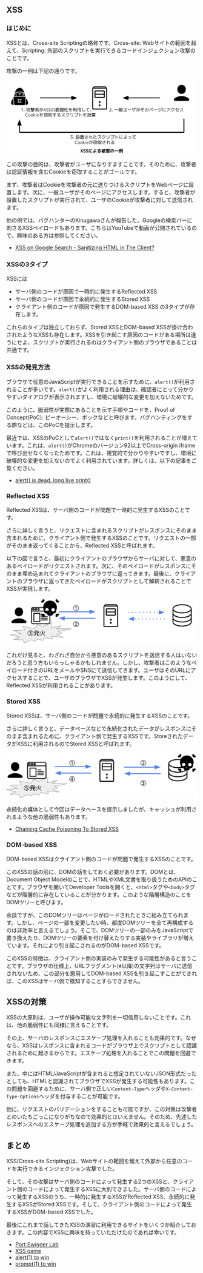 ## XSS
### はじめに
XSSとは、Cross-site Scriptingの略称です。Cross-site: Webサイトの範囲を超えて、Scripting: 外部のスクリプトを実行できるコードインジェクション攻撃のことです。

攻撃の一例は下記の通りです。

![damage-case](./assets/damage-case.png)

この攻撃の目的は、攻撃者がユーザになりすますことです。そのために、攻撃者は認証情報を含むCookieを窃取することがゴールです。

まず、攻撃者はCookieを攻撃者の元に送りつけるスクリプトをWebページに設置します。次に、一般ユーザがそのページにアクセスします。すると、攻撃者が設置したスクリプトが実行されて、ユーザのCookieが攻撃者に対して送信されます。

他の例では、バグハンターのKinugawaさんが報告した、Googleの検索バーに刺さるXSSペイロードもあります。こちらはYouTubeで動画が公開されているので、興味のある方は参照してください。

- [XSS on Google Search - Sanitizing HTML in The Client?](https://www.youtube.com/watch?v=lG7U3fuNw3A)

### XSSの3タイプ
XSSには
- サーバ側のコードが原因で一時的に発生するReflected XSS
- サーバ側のコードが原因で永続的に発生するStored XSS
- クライアント側のコードが原因で発生するDOM-based XSS
の3タイプが存在します。

これらのタイプは独立しておらず、Stored XSSとDOM-based XSSが掛け合わされたようなXSSも存在します。XSSを引き起こす原因のコードがある場所は違うにせよ、スクリプトが実行されるのはクライアント側のブラウザであることは共通です。

### XSSの発見方法
ブラウザで任意のJavaScriptが実行できることを示すために、`alert()`が利用されることが多いです。`alert()`がよく利用される理由は、確認者にとって分かりやすいダイアログが表示されますし、環境に破壊的な変更を加えないためです。

このように、脆弱性が実際にあることを示す手順やコードを、Proof of Concept(PoC): ピーオーシー、ポックなどと呼びます。バグハンティングをする際などは、このPoCを提示します。

最近では、XSSのPoCとして`alert()`ではなく`print()`を利用されることが増えています。これは、`alert()`がChromeのバージョン92以上でCross-origin iframeで呼び出せなくなったためです。これは、視覚的で分かりやすいですし、環境に破壊的な変更を加えないのでよく利用されています。詳しくは、以下の記事をご覧ください。

- [alert() is dead, long live print()](https://portswigger.net/research/alert-is-dead-long-live-print)

### Reflected XSS
Reflected XSSは、サーバ側のコードが問題で一時的に発生するXSSのことです。

さらに詳しく言うと、リクエストに含まれるスクリプトがレスポンスにそのまま含まれるために、クライアント側で発生するXSSのことです。リクエストの一部がそのまま返ってくることから、Reflected XSSと呼ばれます。

以下の図で言うと、最初にクライアントのブラウザからサーバに対して、悪意のあるペイロードがリクエストされます。次に、そのペイロードがレスポンスにそのまま埋め込まれてクライアントのブラウザに返ってきます。最後に、クライアントのブラウザに返ってきたペイロードがスクリプトとして解釈されることでXSSが実現します。

![overview-reflected](./assets/overview-reflected.png)

これだけ見ると、わざわざ自分から悪意のあるスクリプトを送信する人はいないだろうと思う方もいらっしゃるかもしれません。しかし、攻撃者はこのようなペイロード付きのURLをメールやSNSにて送信してきます。ユーザはそのURLにアクセスすることで、ユーザのブラウザでXSSが発生します。このようにして、Reflected XSSが利用されることがあります。

### Stored XSS
Stored XSSは、サーバ側のコードが問題で永続的に発生するXSSのことです。

さらに詳しく言うと、データベースなどで永続化されたデータがレスポンスにそのまま含まれるために、クライアント側で発生するXSSです。StoreされたデータがXSSに利用されるのでStored XSSと呼ばれます。

![overview-stored](./assets/overview-stored.png)

永続化の媒体として今回はデータベースを提示しましたが、キャッシュが利用されるような他の脆弱性もあります。

- [Chaining Cache Poisoning To Stored XSS](https://nahoragg.medium.com/chaining-cache-poisoning-to-stored-xss-b910076bda4f)

### DOM-based XSS
DOM-based XSSはクライアント側のコードが問題で発生するXSSのことです。

このXSSの話の前に、DOMの話をしておく必要があります。DOMとは、Document Object Modelのことで、HTMLやXML文書を取り扱うためのAPIのことです。ブラウザを開いてDeveloper Toolsを開くと、`<html>`タグや`<body>`タグなどが階層的に存在していることが分かります。このような階層構造のことをDOMツリーと呼びます。

余談ですが、このDOMツリーはページがロードされたときに組み立てられます。しかし、ページの一部を変更したい時、都度DOMツリーを全て再構成するのは非効率と言えるでしょう。そこで、DOMツリーの一部のみをJavaScriptで書き換えたり、DOMツリーの要素を付け替えたりする実装やライブラリが増えています。それにより引き起こされるのがDOM-based XSSです。

このXSSの特徴は、クライアント側の実装のみで発生する可能性があると言うことです。ブラウザの仕様上、URLフラグメント(`#`以降)の文字列はサーバに送信されないため、この部分を悪用してDOM-based XSSを引き起こすことができれば、このXSSはサーバ側で検知することすらできません。

## XSSの対策
XSSの大原則は、ユーザが操作可能な文字列を一切信用しないことです。これは、他の脆弱性にも同様に言えることです。

その上、サーバのレスポンスにエスケープ処理を入れることも効果的です。なぜなら、XSSはレスポンスに含まれるコードがブラウザ上でスクリプトとして認識されるために起きるからです。エスケープ処理を入れることでこの問題を回避できます。

また、中にはHTML/JavaScriptが含まれると想定されていないJSON形式だったとしても、HTMLと認識されてブラウザでXSSが発生する可能性もあります。この問題を回避するために、サーバ側で正しい`Content-Type`ヘッダや`X-Content-Type-Options`ヘッダを付与することが可能です。

他に、リクエストのバリデーションをすることも可能ですが、この対策は攻撃者とのいたちごっこになりがちなので効果的とはいえません。そのため、先述したレスポンスへのエスケープ処理を追加する方が手軽で効果的と言えるでしょう。

## まとめ
XSS(Cross-site Scripting)は、Webサイトの範囲を超えて外部から任意のコードを実行できるインジェクション攻撃でした。

そして、その攻撃はサーバ側のコードによって発生する2つのXSSと、クライアント側のコードによって発生するXSSに大別できました。サーバ側のコードによって発生するXSSのうち、一時的に発生するXSSがReflected XSS、永続的に発生するXSSがStored XSSです。そして、クライアント側のコードによって発生するXSSがDOM-based XSSでした。

最後にこれまで話してきたXSSの演習に利用できるサイトをいくつか紹介しておきます。この内容でXSSに興味を持っていただけたのであれば幸いです。

- [Port Swigger Lab](https://portswigger.net/web-security/all-labs)
- [XSS game](https://xss-game.appspot.com/)
- [alert(1) to win](http://alf.nu/alert1)
- [prompt(1) to win](https://prompt.ml/0)
